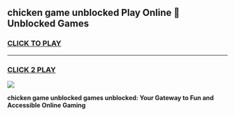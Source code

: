 
## chicken game unblocked Play Online 👋 Unblocked Games
<h3>
<a href="https://premium.freeplayer.one?title=chicken_game_unblocked&ref=19F">CLICK TO PLAY</a></h3>
<hr>

<h3>
<a href="https://premium.freeplayer.one?title=chicken_game_unblocked&ref=19F">CLICK 2 PLAY</a>
  
</h3>

<a href="https://premium.freeplayer.one?title=chicken_game_unblocked&ref=19F"><img src="https://clearcache.store/games.png"></a>


**chicken game unblocked games unblocked: Your Gateway to Fun and Accessible Online Gaming**
